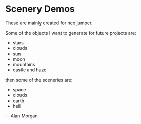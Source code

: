 # Scenery Demos

These are mainly created for neo jumper.

Some of the objects I want to generate for future projects are:
- stars
- clouds
- sun
- moon
- mountains
- castle and haze

then some of the sceneries are:
- space
- clouds
- earth
- hell


-- Alan Morgan
